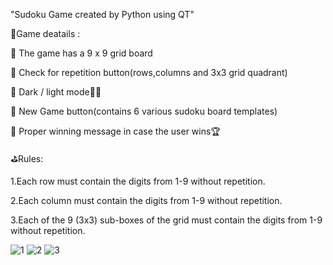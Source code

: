 "Sudoku Game created by Python using QT"

🧩Game deatails :

📎 The game has a 9 x 9 grid board

📎 Check for repetition button(rows,columns and 3x3 grid quadrant)

📎 Dark / light mode🌌🌅

📎 New Game button(contains 6 various sudoku board templates)

📎 Proper winning message in case the user wins🏆

⛳️Rules:

1.Each row must contain the digits from 1-9 without repetition.

2.Each column must contain the digits from 1-9 without repetition.

3.Each of the 9 (3x3) sub-boxes of the grid must contain the digits from 1-9 without repetition.

![1](https://user-images.githubusercontent.com/88210093/137591019-1893eb5a-f975-408d-9a0e-f2f5391678b8.png)
![2](https://user-images.githubusercontent.com/88210093/137591022-d319bb2f-89ba-46fe-94e7-ff57a9c07725.png)
![3](https://user-images.githubusercontent.com/88210093/137591025-98fd331b-fbfb-4ce1-a76c-fb4082d687c5.png)
